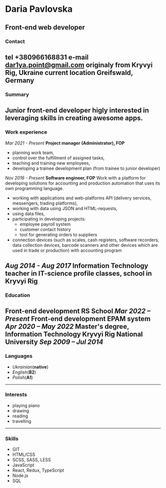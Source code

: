 # Daria Pavlovska
## Front-end web developer
### Contact
**tel**              +380966168831
**e-mail**           dar1ya.point@gmail.com
**originaly from**   Kryvyi Rig, Ukraine
**current location** Greifswald, Germany
---
### Summary
Junior front-end developer higly interested in leveraging skills in creating awesome apps.
---
### Work experience
*Mar 2021 - Present*
**Project manager (Administrator), FOP**
 - planning work team, 
 - control over the fulfillment of assigned tasks,
 - teaching and training new employees,
 - developing a trainee development plan (from trainee to junior developer) 

*Nov 2016 - Present* 
**Software engineer, FOP**
Work with a platform for developing solutions for accounting and production automation that uses its own programming language. 
 - working with applications and web-platforms API (delivery services, messengers, trading platforms), 
 - working with data using JSON and HTML-requests, 
 - using data files, 
 - participating in developing projects: 
    * employee payroll system
    * customer contact history 
    * tool for generating orders to suppliers
 - connection devices (such as scales, cash registers, software recorders, data collection devices, barcode scanners and other devices which are used in trade or production) with accounting program

 *Aug 2014 - Aug 2017*
 **Information Technology teacher in IT-science profile classes, school in Kryvyi Rig**
---
### Education
**Front-end development**
RS School
*Mar 2022 – Present*
**Front-end development**
EPAM system
*Apr 2020 – May 2022*
**Master's degree, Information Technology**
Kryvyi Rig National University
*Sep 2009 – Jul 2014*
---
### Languages
 - *Ukrainian*(**native**)
 - *English*(**B2**)
 - *Polish*(**A1**)
---
### Interests
 * playing piano
 * drawing
 * reading
 * travelling
---
### Skills
 - GIT
 - HTML/CSS
 - SCSS, SASS, LESS
 - JavaScript
 - React, Redux, TypeScript
 - Node.js
 - SQL